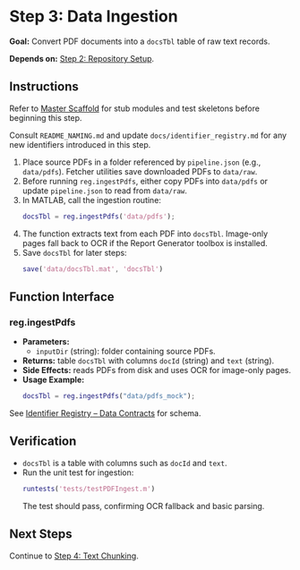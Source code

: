 # Step 3: Data Ingestion

**Goal:** Convert PDF documents into a `docsTbl` table of raw text records.

**Depends on:** [Step 2: Repository Setup](step02_repository_setup.md).

## Instructions
Refer to [Master Scaffold](master_scaffold.md) for stub modules and test skeletons before beginning this step.

Consult `README_NAMING.md` and update `docs/identifier_registry.md` for any new identifiers introduced in this step.

1. Place source PDFs in a folder referenced by `pipeline.json` (e.g., `data/pdfs`). Fetcher utilities save downloaded PDFs to `data/raw`.
2. Before running `reg.ingestPdfs`, either copy PDFs into `data/pdfs` or update `pipeline.json` to read from `data/raw`.
3. In MATLAB, call the ingestion routine:
   ```matlab
   docsTbl = reg.ingestPdfs('data/pdfs');
   ```
4. The function extracts text from each PDF into `docsTbl`. Image-only pages fall back to OCR if the Report Generator toolbox is installed.
5. Save `docsTbl` for later steps:
   ```matlab
   save('data/docsTbl.mat', 'docsTbl')
   ```

## Function Interface

### reg.ingestPdfs
- **Parameters:**
  - `inputDir` (string): folder containing source PDFs.
- **Returns:** table `docsTbl` with columns `docId` (string) and `text` (string).
- **Side Effects:** reads PDFs from disk and uses OCR for image-only pages.
- **Usage Example:**
  ```matlab
  docsTbl = reg.ingestPdfs("data/pdfs_mock");
  ```

See [Identifier Registry – Data Contracts](identifier_registry.md#data-contracts) for schema.


## Verification
- `docsTbl` is a table with columns such as `docId` and `text`.
- Run the unit test for ingestion:
  ```matlab
  runtests('tests/testPDFIngest.m')
  ```
  The test should pass, confirming OCR fallback and basic parsing.

## Next Steps
Continue to [Step 4: Text Chunking](step04_text_chunking.md).
